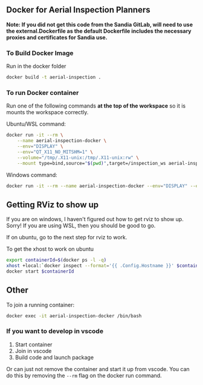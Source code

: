 
## Docker for Aerial Inspection Planners

**Note: If you did not get this code from the Sandia GitLab, will need to use the external.Dockerfile as the default Dockerfile includes the necessary proxies and certificates for Sandia use.**

### To Build Docker Image
Run in the docker folder
```sh
docker build -t aerial-inspection .
```

### To run Docker container
Run one of the following commands **at the top of the workspace** so it is mounts the workspace correctly.

Ubuntu/WSL command:
```sh
docker run -it --rm \
    --name aerial-inspection-docker \
	--env="DISPLAY" \
	--env="QT_X11_NO_MITSHM=1" \
	--volume="/tmp/.X11-unix:/tmp/.X11-unix:rw" \
	--mount type=bind,source="$(pwd)",target=/inspection_ws aerial-inspection
```
Windows command:
```sh
docker run -it --rm --name aerial-inspection-docker --env="DISPLAY" --env="QT_X11_NO_MITSHM=1" --volume="/tmp/.X11-unix:/tmp/.X11-unix:rw" --mount type=bind,source="$(pwd)",target=/inspection_ws aerial-inspection
```

## Getting RViz to show up
If you are on windows, I haven't figured out how to get rviz to show up. Sorry! If you are using WSL, then you should be good to go.

If on ubuntu, go to the next step for rviz to work.

To get the xhost to work on ubuntu
```sh
export containerId=$(docker ps -l -q)
xhost +local:`docker inspect --format='{{ .Config.Hostname }}' $containerId`
docker start $containerId
```

## Other
To join a running container:
```sh
docker exec -it aerial-inspection-docker /bin/bash
```

### If you want to develop in vscode
1. Start container
2. Join in vscode
3. Build code and launch package

Or can just not remove the container and start it up from vscode. You can do this by removing the `--rm` flag on the docker run command.
